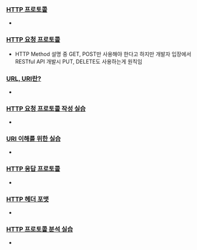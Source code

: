 ### [HTTP 프로토콜](https://youtu.be/TwsQX1AnWJU?list=PL0d8NnikouEWcF1jJueLdjRIC4HsUlULi)

- 

### [HTTP 요청 프로토콜](https://youtu.be/rxaBwwI_JnI?list=PL0d8NnikouEWcF1jJueLdjRIC4HsUlULi)

- HTTP Method 설명 중 GET, POST만 사용해야 한다고 하지만 개발자 입장에서 RESTful API 개발시 PUT, DELETE도 사용하는게 원칙임

### [URL, URI란?](https://youtu.be/2ikhZ_fNP5Y?list=PL0d8NnikouEWcF1jJueLdjRIC4HsUlULi)

- 

### [HTTP 요청 프로토콜 작성 실습](https://youtu.be/XbGJYsxed2w?list=PL0d8NnikouEWcF1jJueLdjRIC4HsUlULi)

- 

### [URI 이해를 위한 실습](https://youtu.be/HBojczyd1Ac?list=PL0d8NnikouEWcF1jJueLdjRIC4HsUlULi)

- 

### [HTTP 응답 프로토콜](https://youtu.be/kuucNF4Zvbs?list=PL0d8NnikouEWcF1jJueLdjRIC4HsUlULi)

- 

### [HTTP 헤더 포맷](https://youtu.be/mQTGmxendk8?list=PL0d8NnikouEWcF1jJueLdjRIC4HsUlULi)

- 

### [HTTP 프로토콜 분석 실습](https://youtu.be/dhMrKTwNI8U?list=PL0d8NnikouEWcF1jJueLdjRIC4HsUlULi)

-